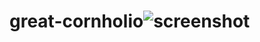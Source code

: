 # great-cornholio![screenshot](https://user-images.githubusercontent.com/3249432/142714863-f5ab9365-d629-4389-b463-dfda2b70ce05.png)
